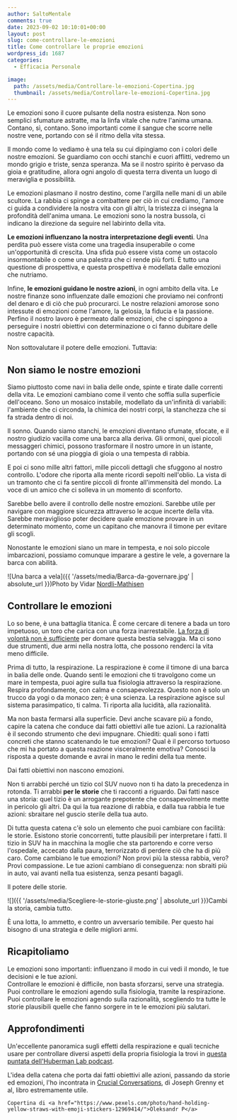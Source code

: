 ```yaml
---
author: SaltoMentale
comments: true
date: 2023-09-02 10:10:01+00:00
layout: post
slug: come-controllare-le-emozioni
title: Come controllare le proprie emozioni
wordpress_id: 1687
categories:
  - Efficacia Personale

image:
  path: /assets/media/Controllare-le-emozioni-Copertina.jpg
  thumbnail: /assets/media/Controllare-le-emozioni-Copertina.jpg
---
```


Le emozioni sono il cuore pulsante della nostra esistenza. Non sono semplici sfumature astratte, ma la linfa vitale che nutre l'anima umana. Contano, sì, contano. Sono importanti come il sangue che scorre nelle nostre vene, portando con sé il ritmo della vita stessa.

Il mondo come lo vediamo è una tela su cui dipingiamo con i colori delle nostre emozioni. Se guardiamo con occhi stanchi e cuori afflitti, vedremo un mondo grigio e triste, senza speranza. Ma se il nostro spirito è pervaso da gioia e gratitudine, allora ogni angolo di questa terra diventa un luogo di meraviglia e possibilità.

Le emozioni plasmano il nostro destino, come l'argilla nelle mani di un abile scultore. La rabbia ci spinge a combattere per ciò in cui crediamo, l'amore ci guida a condividere la nostra vita con gli altri, la tristezza ci insegna la profondità dell'anima umana. Le emozioni sono la nostra bussola, ci indicano la direzione da seguire nel labirinto della vita.

**Le emozioni influenzano la nostra interpretazione degli eventi**. Una perdita può essere vista come una tragedia insuperabile o come un'opportunità di crescita. Una sfida può essere vista come un ostacolo insormontabile o come una palestra che ci rende più forti. È tutto una questione di prospettiva, e questa prospettiva è modellata dalle emozioni che nutriamo.

Infine, **le emozioni guidano le nostre azioni**, in ogni ambito della vita. Le nostre finanze sono influenzate dalle emozioni che proviamo nei confronti del denaro e di ciò che può procurarci. Le nostre relazioni amorose sono intessute di emozioni come l'amore, la gelosia, la fiducia e la passione. Perfino il nostro lavoro è permeato dalle emozioni, che ci spingono a perseguire i nostri obiettivi con determinazione o ci fanno dubitare delle nostre capacità.

Non sottovalutare il potere delle emozioni. Tuttavia:

## Non siamo le nostre emozioni

Siamo piuttosto come navi in balia delle onde, spinte e tirate dalle correnti della vita. Le emozioni cambiano come il vento che soffia sulla superficie dell'oceano. Sono un mosaico instabile, modellato da un'infinità di variabili: l'ambiente che ci circonda, la chimica dei nostri corpi, la stanchezza che si fa strada dentro di noi.

Il sonno. Quando siamo stanchi, le emozioni diventano sfumate, sfocate, e il nostro giudizio vacilla come una barca alla deriva. Gli ormoni, quei piccoli messaggeri chimici, possono trasformare il nostro umore in un istante, portando con sé una pioggia di gioia o una tempesta di rabbia.

E poi ci sono mille altri fattori, mille piccoli dettagli che sfuggono al nostro controllo. L'odore che riporta alla mente ricordi sepolti nell'oblio. La vista di un tramonto che ci fa sentire piccoli di fronte all'immensità del mondo. La voce di un amico che ci solleva in un momento di sconforto.

Sarebbe bello avere il controllo delle nostre emozioni. Sarebbe utile per navigare con maggiore sicurezza attraverso le acque incerte della vita. Sarebbe meraviglioso poter decidere quale emozione provare in un determinato momento, come un capitano che manovra il timone per evitare gli scogli.

Nonostante le emozioni siano un mare in tempesta, e noi solo piccole imbarcazioni, possiamo comunque imparare a gestire le vele, a governare la barca con abilità.

![Una barca a vela]({{ '/assets/media/Barca-da-governare.jpg' | absolute_url }})Photo by Vidar [Nordli-Mathisen](https://unsplash.com/photos/zqgOkt7sQlY?utm_source=unsplash&utm_medium=referral&utm_content=creditCopyText)

## Controllare le emozioni

Lo so bene, è una battaglia titanica. È come cercare di tenere a bada un toro impetuoso, un toro che carica con una forza inarrestabile. [La forza di volontà non è sufficiente](/forza-di-volonta/) per domare questa bestia selvaggia. Ma ci sono due strumenti, due armi nella nostra lotta, che possono renderci la vita meno difficile.

Prima di tutto, la respirazione. La respirazione è come il timone di una barca in balia delle onde. Quando senti le emozioni che ti travolgono come un mare in tempesta, puoi agire sulla tua fisiologia attraverso la respirazione. Respira profondamente, con calma e consapevolezza. Questo non è solo un trucco da yogi o da monaco zen; è una scienza. La respirazione agisce sul sistema parasimpatico, ti calma. Ti riporta alla lucidità, alla razionalità.

Ma non basta fermarsi alla superficie. Devi anche scavare più a fondo, capire la catena che conduce dai fatti obiettivi alle tue azioni. La razionalità è il secondo strumento che devi impugnare. Chiediti: quali sono i fatti concreti che stanno scatenando le tue emozioni? Qual è il percorso tortuoso che mi ha portato a questa reazione visceralmente emotiva? Conosci la risposta a queste domande e avrai in mano le redini della tua mente.

Dai fatti obiettivi non nascono emozioni.

Non ti arrabbi perché un tizio col SUV nuovo non ti ha dato la precedenza in rotonda. Ti arrabbi **per le storie** che ti racconti a riguardo. Dai fatti nasce una storia: quel tizio è un arrogante prepotente che consapevolmente mette in pericolo gli altri. Da qui la tua reazione di rabbia, e dalla tua rabbia le tue azioni: sbraitare nel guscio sterile della tua auto.

Di tutta questa catena c'è solo un elemento che puoi cambiare con facilità: le storie. Esistono storie concorrenti, tutte plausibili per interpretare i fatti. Il tizio in SUV ha in macchina la moglie che sta partorendo e corre verso l'ospedale, accecato dalla paura, terrorizzato di perdere ciò che ha di più caro. Come cambiano le tue emozioni? Non provi più la stessa rabbia, vero? Provi compassione. Le tue azioni cambiano di conseguenza: non sbraiti più in auto, vai avanti nella tua esistenza, senza pesanti bagagli.

Il potere delle storie.

![]({{ '/assets/media/Scegliere-le-storie-giuste.png' | absolute_url }})Cambi la storia, cambia tutto.

È una lotta, lo ammetto, e contro un avversario temibile. Per questo hai bisogno di una strategia e delle migliori armi.

## Ricapitoliamo

Le emozioni sono importanti: influenzano il modo in cui vedi il mondo, le tue decisioni e le tue azioni.  
Controllare le emozioni è difficile, non basta sforzarsi, serve una strategia.  
Puoi controllare le emozioni agendo sulla fisiologia, tramite la respirazione.  
Puoi controllare le emozioni agendo sulla razionalità, scegliendo tra tutte le storie plausibili quelle che fanno sorgere in te le emozioni più salutari.

## Approfondimenti

Un'eccellente panoramica sugli effetti della respirazione e quali tecniche usare per controllare diversi aspetti della propria fisiologia la trovi in [questa puntata dell'Huberman Lab podcast](https://www.youtube.com/watch?v=x4m_PdFbu-s).

L'idea della catena che porta dai fatti obiettivi alle azioni, passando da storie ed emozioni, l'ho incontrata in [Crucial Conversations](https://amzn.to/3PmIGFr), di Joseph Grenny et al, libro estremamente utile.

    Copertina di <a href="https://www.pexels.com/photo/hand-holding-yellow-straws-with-emoji-stickers-12969414/">Oleksandr P</a>
